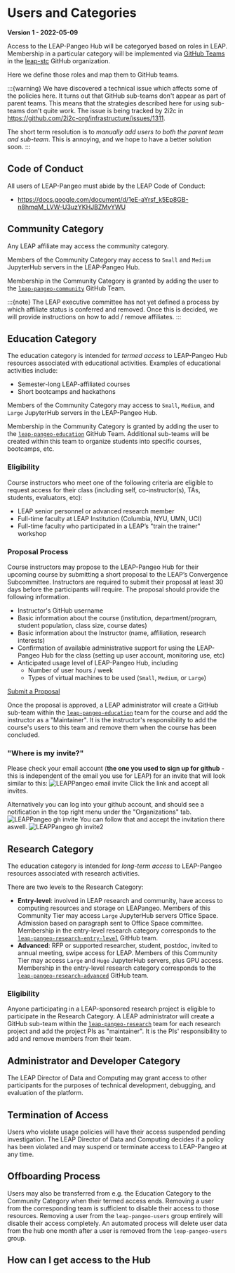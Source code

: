 # Users and Categories

**Version 1 - 2022-05-09**

Access to the LEAP-Pangeo Hub will be categoryed based on roles in LEAP.
Membership in a particular category will be implemented via
[GitHub Teams](https://docs.github.com/en/organizations/organizing-members-into-teams)
in the [leap-stc](https://github.com/orgs/leap-stc/teams) GitHub organization.

Here we define those roles and map them to GitHub teams.

:::{warning}
We have discovered a technical issue which affects some of the policies here.
It turns out that GitHub sub-teams don't appear as part of parent teams.
This means that the strategies described here for using sub-teams don't quite  work.
The issue is being tracked by 2i2c in <https://github.com/2i2c-org/infrastructure/issues/1311>.

The short term resolution is to _manually add users to both the parent team and sub-team_.
This is annoying, and we hope to have a better solution soon.
:::

## Code of Conduct

All users of LEAP-Pangeo must abide by the LEAP Code of Conduct:

- https://docs.google.com/document/d/1eE-aYrsf_k5Ep8GB-n8hmqM_LVW-U3uzYKHJBZMvYWU

## Community Category

Any LEAP affiliate may access the community category.

Members of the Community Category may access to `Small` and `Medium` JupyterHub servers
in the LEAP-Pangeo Hub.

Membership in the Community Category is granted by adding the user to the
[`leap-pangeo-community`](https://github.com/orgs/leap-stc/teams/leap-pangeo-community)
GitHub Team.

:::{note}
The LEAP executive committee has not yet defined a process by which affiliate
status is conferred and removed.
Once this is decided, we will provide instructions on how to add / remove affiliates.
:::

## Education Category

The education category is intended for _termed access_ to LEAP-Pangeo Hub resources associated
with educational activities. Examples of educational activities include:

- Semester-long LEAP-affiliated courses
- Short bootcamps and hackathons

Members of the Community Category may access to `Small`, `Medium`, and `Large` JupyterHub servers
in the LEAP-Pangeo Hub.

Membership in the Community Category is granted by adding the user to the
[`leap-pangeo-education`](https://github.com/orgs/leap-stc/teams/leap-pangeo-education)
GitHub Team.
Additional sub-teams will be created within this team to organize students into
specific courses, bootcamps, etc.

### Eligibility

Course instructors who meet one of the following criteria are eligible to request
access for their class (including self, co-instructor(s), TAs, students, evaluators, etc):
- LEAP senior personnel or advanced research member
- Full-time faculty at LEAP Institution (Columbia, NYU, UMN, UCI)
- Full-time faculty who participated in a LEAP’s "train the trainer" workshop

### Proposal Process

Course instructors may propose to the LEAP-Pangeo Hub for their upcoming course by submitting
a short proposal to the LEAP’s Convergence Subcommittee.
Instructors are required to submit their proposal at least 30 days before the participants will require.
The proposal should provide the following information.
- Instructor's GitHub username
- Basic information about the course (institution, department/program, student population, class size, course dates)
- Basic information about the Instructor (name, affiliation, research interests)
- Confirmation of available administrative support for using the LEAP-Pangeo Hub for the class (setting up user account, monitoring use, etc)
- Anticipated usage level of LEAP-Pangeo Hub, including
  - Number of user hours / week
  - Types of virtual machines to be used (`Small`, `Medium`, or `Large`)

<div class="d-flex justify-content-center m-4">
  <a class="btn btn-outline-primary" href="https://docs.google.com/forms/d/e/1FAIpQLSfqpjgc3lJaTUmh52iO5_4siZPCz1Y6oRdxMEB50qAJrVg4Hg/viewform" role="button">Submit a Proposal</a>
</div>

Once the proposal is approved, a LEAP administrator will create a GitHub sub-team
within the [`leap-pangeo-education`](https://github.com/orgs/leap-stc/teams/leap-pangeo-education)
team for the course and add the instructor as a "Maintainer".
It is the instructor's responsibility to add the course's users to this team
and remove them when the course has been concluded.

### "Where is my invite?"

Please check your email account (**the one you used to sign up for github** - this is independent of the email you use for LEAP) for an invite that will look similar to this:
![LEAPPangeo email invite](../images/email_org_invite.png)
Click the link and accept all invites.

Alternatively you can log into your github account, and should see a notification in the top right menu under the "Organizations" tab.
![LEAPPangeo gh invite](../images/gh_org_invite_1.png)
You can follow that and accept the invitation there aswell.
![LEAPPangeo gh invite2](../images/gh_org_invite_2.png)


## Research Category

The education category is intended for _long-term access_ to LEAP-Pangeo resources associated
with research activities.

There are two levels to the Research Category:
- **Entry-level**: involved in LEAP research and community, have access to computing resources and storage on LEAPangeo.
Members of this Community Tier may access  `Large` JupyterHub servers
Office Space. Admission based on paragraph sent to Office Space committee.
Membership in the entry-level research category corresponds to the
[`leap-pangeo-research-entry-level`](https://github.com/orgs/leap-stc/teams/leap-pangeo-research-entry-level)
GitHub team.
- **Advanced**: RFP or supported researcher, student, postdoc, invited to annual meeting, swipe access for LEAP.
Members of this Community Tier may access `Large` and `Huge` JupyterHub servers, plus GPU access.
Membership in the entry-level research category corresponds to the
[`leap-pangeo-research-advanced`](https://github.com/orgs/leap-stc/teams/leap-pangeo-research-entry-level)
GitHub team.

### Eligibility

Anyone participating in a LEAP-sponsored research project is eligible to participate
in the Research Category.
A LEAP administrator will create a GitHub sub-team within the
[`leap-pangeo-research`](https://github.com/orgs/leap-stc/teams/leap-pangeo-research)
team for each research project and add the project PIs as "maintainer".
It is the PIs' responsibility to add and remove members from their team.

## Administrator and Developer Category

The LEAP Director of Data and Computing may grant access to other participants for
the purposes of technical development, debugging, and evaluation of the platform.

## Termination of Access

Users who violate usage policies will have their access suspended pending investigation.
The LEAP Director of Data and Computing decides if a policy has been violated and
may suspend or terminate access to LEAP-Pangeo at any time.

## Offboarding Process

Users may also be transferred from e.g. the Education Category to the Community Category
when their termed access ends.
Removing a user from the corresponding team is sufficient to disable their access
to those resources.
Removing a user from the `leap-pangeo-users` group entirely will disable their access
completely.
An automated process will delete user data from the hub one month after a user
is removed from the `leap-pangeo-users` group.

## How can I get access to the Hub
